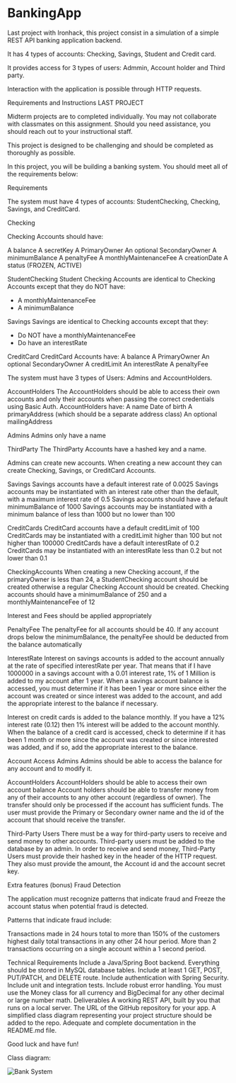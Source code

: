 # BankingApp

Last project with Ironhack, this project consist in a simulation of a simple REST API banking application backend.

It has 4 types of accounts: Checking, Savings, Student and Credit card.

It provides access for 3 types of users: Admmin, Account holder and Third party.

Interaction with the application is possible through HTTP requests.

Requirements and Instructions
LAST PROJECT

Midterm projects are to completed individually. You may not collaborate with classmates on this assignment. Should you need assistance, you should reach out to your instructional staff.

This project is designed to be challenging and should be completed as thoroughly as possible.

In this project, you will be building a banking system. You should meet all of the requirements below:

Requirements

The system must have 4 types of accounts: StudentChecking, Checking, Savings, and CreditCard.

Checking


Checking Accounts should have:

A balance
A secretKey
A PrimaryOwner
An optional SecondaryOwner
A minimumBalance
A penaltyFee
A monthlyMaintenanceFee
A creationDate
A status (FROZEN, ACTIVE)


StudentChecking
Student Checking Accounts are identical to Checking Accounts except that they do NOT have:
- A monthlyMaintenanceFee
- A minimumBalance


Savings
Savings are identical to Checking accounts except that they:
- Do NOT have a monthlyMaintenanceFee
- Do have an interestRate

CreditCard
CreditCard Accounts have:
A balance
A PrimaryOwner
An optional SecondaryOwner
A creditLimit
An interestRate
A penaltyFee

The system must have 3 types of Users: Admins and AccountHolders.

AccountHolders
The AccountHolders should be able to access their own accounts and only their accounts when passing the correct credentials using Basic Auth. AccountHolders have:
A name
Date of birth
A primaryAddress (which should be a separate address class)
An optional mailingAddress

Admins
Admins only have a name

ThirdParty
The ThirdParty Accounts have a hashed key and a name.


Admins can create new accounts. When creating a new account they can create Checking, Savings, or CreditCard Accounts.

Savings
Savings accounts have a default interest rate of 0.0025
Savings accounts may be instantiated with an interest rate other than the default, with a maximum interest rate of 0.5
Savings accounts should have a default minimumBalance of 1000
Savings accounts may be instantiated with a minimum balance of less than 1000 but no lower than 100

CreditCards
CreditCard accounts have a default creditLimit of 100
CreditCards may be instantiated with a creditLimit higher than 100 but not higher than 100000
CreditCards have a default interestRate of 0.2
CreditCards may be instantiated with an interestRate less than 0.2 but not lower than 0.1

CheckingAccounts
When creating a new Checking account, if the primaryOwner is less than 24, a StudentChecking account should be created otherwise a regular Checking Account should be created.
Checking accounts should have a minimumBalance of 250 and a monthlyMaintenanceFee of 12

Interest and Fees should be applied appropriately

PenaltyFee
The penaltyFee for all accounts should be 40.
If any account drops below the minimumBalance, the penaltyFee should be deducted from the balance automatically

InterestRate
Interest on savings accounts is added to the account annually at the rate of specified interestRate per year. That means that if I have 1000000 in a savings account with a 0.01 interest rate, 1% of 1 Million is added to my account after 1 year. When a savings account balance is accessed, you must determine if it has been 1 year or more since either the account was created or since interest was added to the account, and add the appropriate interest to the balance if necessary.

Interest on credit cards is added to the balance monthly. If you have a 12% interest rate (0.12) then 1% interest will be added to the account monthly. When the balance of a credit card is accessed, check to determine if it has been 1 month or more since the account was created or since interested was added, and if so, add the appropriate interest to the balance.


Account Access
Admins
Admins should be able to access the balance for any account and to modify it.

AccountHolders
AccountHolders should be able to access their own account balance
Account holders should be able to transfer money from any of their accounts to any other account (regardless of owner). The transfer should only be processed if the account has sufficient funds. The user must provide the Primary or Secondary owner name and the id of the account that should receive the transfer.

Third-Party Users
There must be a way for third-party users to receive and send money to other accounts.
Third-party users must be added to the database by an admin.
In order to receive and send money, Third-Party Users must provide their hashed key in the header of the HTTP request. They also must provide the amount, the Account id and the account secret key.

Extra features (bonus)
Fraud Detection

The application must recognize patterns that indicate fraud and Freeze the account status when potential fraud is detected.

Patterns that indicate fraud include:

Transactions made in 24 hours total to more than 150% of the customers highest daily total transactions in any other 24 hour period.
More than 2 transactions occurring on a single account within a 1 second period.

Technical Requirements
Include a Java/Spring Boot backend.
Everything should be stored in MySQL database tables.
Include at least 1 GET, POST, PUT/PATCH, and DELETE route.
Include authentication with Spring Security.
Include unit and integration tests.
Include robust error handling.
You must use the Money class for all currency and BigDecimal for any other decimal or large number math.
Deliverables
A working REST API, built by you that runs on a local server.
The URL of the GitHub repository for your app.
A simplified class diagram representing your project structure should be added to the repo.
Adequate and complete documentation in the README.md file.



Good luck and have fun!

Class diagram:

![Bank System](https://user-images.githubusercontent.com/92159714/197336169-08a89049-4d60-4369-974f-d3ed8b3083f6.jpg)
